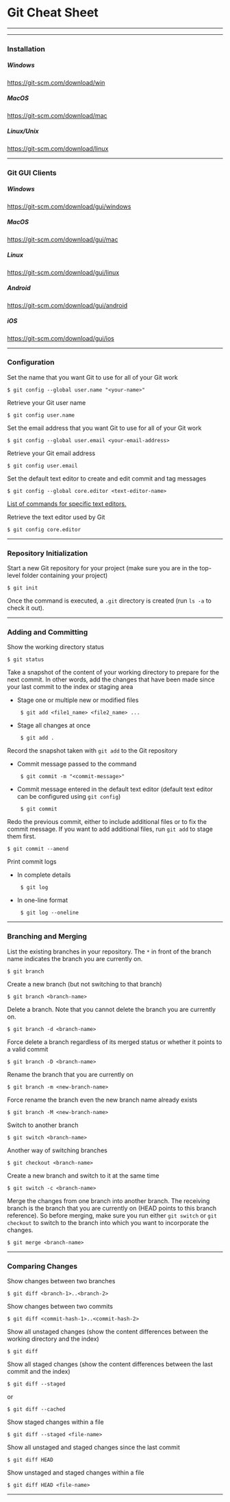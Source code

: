 # Git Cheat Sheet
---
---
### Installation
##### Windows
https://git-scm.com/download/win
##### MacOS
https://git-scm.com/download/mac
##### Linux/Unix
https://git-scm.com/download/linux

---
### Git GUI Clients
##### Windows
https://git-scm.com/download/gui/windows
##### MacOS
https://git-scm.com/download/gui/mac
##### Linux
https://git-scm.com/download/gui/linux
##### Android
https://git-scm.com/download/gui/android
##### iOS
https://git-scm.com/download/gui/ios

---
### Configuration
Set the name that you want Git to use for all of your Git work
```
$ git config --global user.name "<your-name>"
```

Retrieve your Git user name
```
$ git config user.name
```

Set the email address that you want Git to use for all of your Git work
```
$ git config --global user.email <your-email-address>
```

Retrieve your Git email address
```
$ git config user.email
```

Set the default text editor to create and edit commit and tag messages
```
$ git config --global core.editor <text-editor-name>
```
[List of commands for specific text editors.](https://git-scm.com/book/en/v2/Appendix-C%3A-Git-Commands-Setup-and-Config)

Retrieve the text editor used by Git
```
$ git config core.editor
```

---
### Repository Initialization
Start a new Git repository for your project (make sure you are in the top-level folder containing your project)
```
$ git init
```
Once the command is executed, a `.git` directory is created (run `ls -a` to check it out).

---
### Adding and Committing
Show the working directory status
```
$ git status
```

Take a snapshot of the content of your working directory to prepare for the next commit. In other words, add the changes that have been made since your last commit to the index or staging area
+ Stage one or multiple new or modified files
  ```
   $ git add <file1_name> <file2_name> ...
  ```
+ Stage all changes at once
  ```
   $ git add .
  ```

Record the snapshot taken with `git add` to the Git repository
+ Commit message passed to the command
  ```
   $ git commit -m "<commit-message>"
  ```
+ Commit message entered in the default text editor (default text editor can be configured using `git config`)
  ```
   $ git commit
  ```

Redo the previous commit, either to include additional files or to fix the commit message. If you want to add additional files, run `git add` to stage them first.
```
$ git commit --amend
```

Print commit logs
+ In complete details
  ```
   $ git log
  ```
+ In one-line format
  ```
   $ git log --oneline
  ```

---
### Branching and Merging
List the existing branches in your repository.  The `*` in front of the branch name indicates the branch you are currently on.
```
$ git branch
```

Create a new branch (but not switching to that branch)
```
$ git branch <branch-name>
```

Delete a branch.  Note that you cannot delete the branch you are currently on.
```
$ git branch -d <branch-name>
```

Force delete a branch regardless of its merged status or whether it points to a valid commit
```
$ git branch -D <branch-name>
```

Rename the branch that you are currently on
```
$ git branch -m <new-branch-name>
```

Force rename the branch even the new branch name already exists
```
$ git branch -M <new-branch-name>
```

Switch to another branch
```
$ git switch <branch-name>
```

Another way of switching branches
```
$ git checkout <branch-name>
```

Create a new branch and switch to it at the same time
```
$ git switch -c <branch-name>
```

Merge the changes from one branch into another branch.  The receiving branch is the branch that you are currently on (HEAD points to this branch reference).  So before merging, make sure you run either `git switch` or `git checkout` to switch to the branch into which you want to incorporate the changes.
```
$ git merge <branch-name>
```

---
### Comparing Changes
Show changes between two branches
```
$ git diff <branch-1>..<branch-2>
```

Show changes between two commits
```
$ git diff <commit-hash-1>..<commit-hash-2>
```

Show all unstaged changes (show the content differences between the working directory and the index)
```
$ git diff
```

Show all staged changes (show the content differences between the last commit and the index)
```
$ git diff --staged
```
or
```
$ git diff --cached
```

Show staged changes within a file
```
$ git diff --staged <file-name>
```

Show all unstaged and staged changes since the last commit
```
$ git diff HEAD
```

Show unstaged and staged changes within a file
```
$ git diff HEAD <file-name>
```

---
